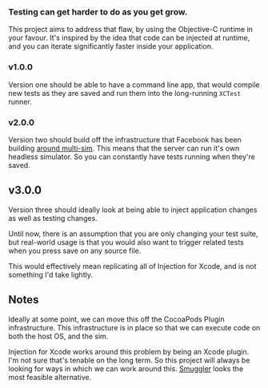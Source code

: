 ### Testing can get harder to do as you get grow. 

This project aims to address that flaw, by using the Objective-C runtime in your favour. It's inspired by the idea that code can be injected at runtime, and you can iterate significantly faster inside your application.

### v1.0.0

Version one should be able to have a command line app, that would compile new tests as they are saved and run them into the long-running `XCTest` runner.

### v2.0.0

Version two should build off the infrastructure that Facebook has been building [around multi-sim](https://github.com/facebook/FBSimulatorControl#fbsimulatorcontrol). This means that the server can run it's own headless simulator. So you can constantly have tests running when they're saved.

## v3.0.0

Version three should ideally look at being able to inject application changes as well as testing changes. 

Until now, there is an assumption that you are only changing your test suite, but real-world usage is that you would also want to trigger related tests when you press save on any source file.

This would effectively mean replicating all of Injection for Xcode, and is not something I'd take lightly.

## Notes

Ideally at some point, we can move this off the CocoaPods Plugin infrastructure. This infrastructure is in place so that we can execute code on both the host OS, and the sim.

Injection for Xcode works around this problem by being an Xcode plugin. I'm not sure that's tenable on the long term. So this project will always be looking for ways in which we can work around this. [Smuggler](https://github.com/johnno1962/Smuggler) looks the most feasible alternative.
